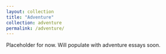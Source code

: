 ```yaml
---
layout: collection
title: "Adventure"
collection: adventure
permalink: /adventure/
---
```


Placeholder for now.
Will populate with adventure essays soon.
